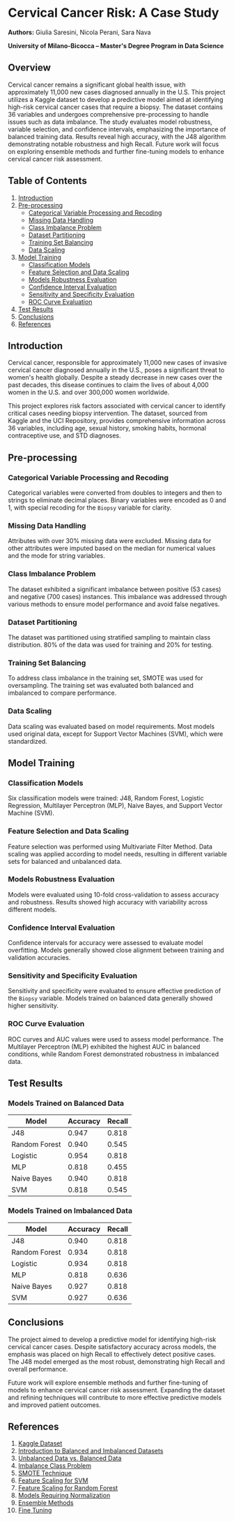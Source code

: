 # Cervical Cancer Risk: A Case Study

**Authors:** Giulia Saresini, Nicola Perani, Sara Nava

**University of Milano-Bicocca – Master's Degree Program in Data Science**

## Overview

Cervical cancer remains a significant global health issue, with approximately 11,000 new cases diagnosed annually in the U.S. This project utilizes a Kaggle dataset to develop a predictive model aimed at identifying high-risk cervical cancer cases that require a biopsy. The dataset contains 36 variables and undergoes comprehensive pre-processing to handle issues such as data imbalance. The study evaluates model robustness, variable selection, and confidence intervals, emphasizing the importance of balanced training data. Results reveal high accuracy, with the J48 algorithm demonstrating notable robustness and high Recall. Future work will focus on exploring ensemble methods and further fine-tuning models to enhance cervical cancer risk assessment.

## Table of Contents

1. [Introduction](#introduction)  
2. [Pre-processing](#pre-processing)  
   - [Categorical Variable Processing and Recoding](#categorical-variable-processing-and-recoding)  
   - [Missing Data Handling](#missing-data-handling)  
   - [Class Imbalance Problem](#class-imbalance-problem)  
   - [Dataset Partitioning](#dataset-partitioning)  
   - [Training Set Balancing](#training-set-balancing)  
   - [Data Scaling](#data-scaling)  
3. [Model Training](#model-training)  
   - [Classification Models](#classification-models)  
   - [Feature Selection and Data Scaling](#feature-selection-and-data-scaling)  
   - [Models Robustness Evaluation](#models-robustness-evaluation)  
   - [Confidence Interval Evaluation](#confidence-interval-evaluation)  
   - [Sensitivity and Specificity Evaluation](#sensitivity-and-specificity-evaluation)  
   - [ROC Curve Evaluation](#roc-curve-evaluation)  
4. [Test Results](#test-results)  
5. [Conclusions](#conclusions)  
6. [References](#references)

## Introduction

Cervical cancer, responsible for approximately 11,000 new cases of invasive cervical cancer diagnosed annually in the U.S., poses a significant threat to women's health globally. Despite a steady decrease in new cases over the past decades, this disease continues to claim the lives of about 4,000 women in the U.S. and over 300,000 women worldwide.

This project explores risk factors associated with cervical cancer to identify critical cases needing biopsy intervention. The dataset, sourced from Kaggle and the UCI Repository, provides comprehensive information across 36 variables, including age, sexual history, smoking habits, hormonal contraceptive use, and STD diagnoses.

## Pre-processing

### Categorical Variable Processing and Recoding

Categorical variables were converted from doubles to integers and then to strings to eliminate decimal places. Binary variables were encoded as 0 and 1, with special recoding for the `Biopsy` variable for clarity.

### Missing Data Handling

Attributes with over 30% missing data were excluded. Missing data for other attributes were imputed based on the median for numerical values and the mode for string variables.

### Class Imbalance Problem

The dataset exhibited a significant imbalance between positive (53 cases) and negative (700 cases) instances. This imbalance was addressed through various methods to ensure model performance and avoid false negatives.

### Dataset Partitioning

The dataset was partitioned using stratified sampling to maintain class distribution. 80% of the data was used for training and 20% for testing.

### Training Set Balancing

To address class imbalance in the training set, SMOTE was used for oversampling. The training set was evaluated both balanced and imbalanced to compare performance.

### Data Scaling

Data scaling was evaluated based on model requirements. Most models used original data, except for Support Vector Machines (SVM), which were standardized.

## Model Training

### Classification Models

Six classification models were trained: J48, Random Forest, Logistic Regression, Multilayer Perceptron (MLP), Naive Bayes, and Support Vector Machine (SVM).

### Feature Selection and Data Scaling

Feature selection was performed using Multivariate Filter Method. Data scaling was applied according to model needs, resulting in different variable sets for balanced and unbalanced data.

### Models Robustness Evaluation

Models were evaluated using 10-fold cross-validation to assess accuracy and robustness. Results showed high accuracy with variability across different models.

### Confidence Interval Evaluation

Confidence intervals for accuracy were assessed to evaluate model overfitting. Models generally showed close alignment between training and validation accuracies.

### Sensitivity and Specificity Evaluation

Sensitivity and specificity were evaluated to ensure effective prediction of the `Biopsy` variable. Models trained on balanced data generally showed higher sensitivity.

### ROC Curve Evaluation

ROC curves and AUC values were used to assess model performance. The Multilayer Perceptron (MLP) exhibited the highest AUC in balanced conditions, while Random Forest demonstrated robustness in imbalanced data.

## Test Results

### Models Trained on Balanced Data

| Model           | Accuracy | Recall |
|-----------------|----------|--------|
| J48             | 0.947    | 0.818  |
| Random Forest   | 0.940    | 0.545  |
| Logistic        | 0.954    | 0.818  |
| MLP             | 0.818    | 0.455  |
| Naive Bayes     | 0.940    | 0.818  |
| SVM             | 0.818    | 0.545  |

### Models Trained on Imbalanced Data

| Model           | Accuracy | Recall |
|-----------------|----------|--------|
| J48             | 0.940    | 0.818  |
| Random Forest   | 0.934    | 0.818  |
| Logistic        | 0.934    | 0.818  |
| MLP             | 0.818    | 0.636  |
| Naive Bayes     | 0.927    | 0.818  |
| SVM             | 0.927    | 0.636  |

## Conclusions

The project aimed to develop a predictive model for identifying high-risk cervical cancer cases. Despite satisfactory accuracy across models, the emphasis was placed on high Recall to effectively detect positive cases. The J48 model emerged as the most robust, demonstrating high Recall and overall performance.

Future work will explore ensemble methods and further fine-tuning of models to enhance cervical cancer risk assessment. Expanding the dataset and refining techniques will contribute to more effective predictive models and improved patient outcomes.

## References

1. [Kaggle Dataset](https://www.kaggle.com/datasets/loveall/cervical-cancer-risk-classification)  
2. [Introduction to Balanced and Imbalanced Datasets](https://encord.com/blog/an-introduction-to-balanced-and-imbalanced-datasets-in-machine-learning/)  
3. [Unbalanced Data vs. Balanced Data](https://matloff.wordpress.com/2015/09/29/unbalanced-data-is-a-problem-no-balanced-data-is-worse/)  
4. [Imbalance Class Problem](https://stats.stackexchange.com/questions/227088/when-should-i-balance-classes-in-a-training-data-set)  
5. [SMOTE Technique](https://www.blog.trainindata.com/overcoming-class-imbalance-with-smote/)  
6. [Feature Scaling for SVM](https://forecast-egy.com/posts/does-svm-need-feature-scaling-or-normalization/)  
7. [Feature Scaling for Random Forest](https://forecastegy.com/posts/does-random-forest-need-feature-scaling-or-normalization/)  
8. [Models Requiring Normalization](https://www.yourdatateacher.com/2022/06/13/which-models-require-normalized-data/)  
9. [Ensemble Methods](https://corporatefinanceinstitute.com/resources/data-science/ensemble-methods/)  
10. [Fine Tuning](https://encord.com/blog/training-vs-fine-tuning/#h2)
